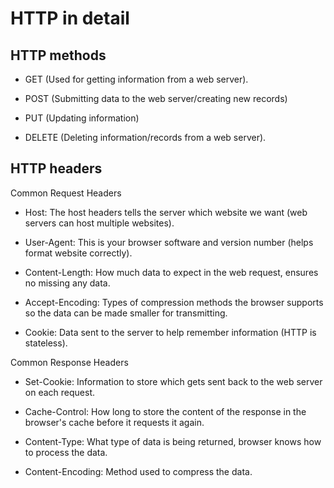 # HTTP in detail


## HTTP methods

- GET (Used for getting information from a web server).

- POST (Submitting data to the web server/creating new records)

- PUT (Updating information)

- DELETE (Deleting information/records from a web server).


## HTTP headers


Common Request Headers


- Host:
The host headers tells the server which website we want (web servers can host multiple websites). 


- User-Agent:
This is your browser software and version number (helps format website correctly).


- Content-Length: 
How much data to expect in the web request, ensures no missing any data.


- Accept-Encoding: 
Types of compression methods the browser supports so the data can be made smaller for transmitting.


- Cookie: 
Data sent to the server to help remember information (HTTP is stateless).


Common Response Headers


- Set-Cookie: 
Information to store which gets sent back to the web server on each request.

- Cache-Control: 
How long to store the content of the response in the browser's cache before it requests it again.

- Content-Type: 
What type of data is being returned, browser knows how to process the data.

- Content-Encoding: 
Method used to compress the data.



